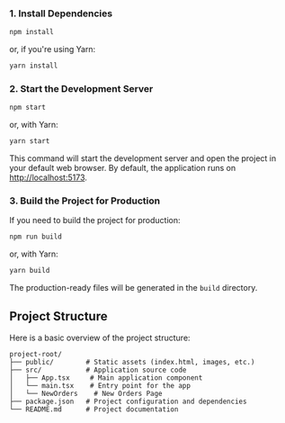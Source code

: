 
### 1. Install Dependencies

```bash
npm install
```

or, if you're using Yarn:

```bash
yarn install
```

### 2. Start the Development Server

```bash
npm start
```

or, with Yarn:

```bash
yarn start
```

This command will start the development server and open the project in your default web browser. By default, the application runs on [http://localhost:5173](http://localhost:5173).

### 3. Build the Project for Production

If you need to build the project for production:

```bash
npm run build
```

or, with Yarn:

```bash
yarn build
```

The production-ready files will be generated in the `build` directory.

## Project Structure

Here is a basic overview of the project structure:

```
project-root/
├── public/        # Static assets (index.html, images, etc.)
├── src/           # Application source code
│   ├── App.tsx     # Main application component
│   └── main.tsx    # Entry point for the app
│   └── NewOrders    # New Orders Page
├── package.json   # Project configuration and dependencies
└── README.md      # Project documentation
```
